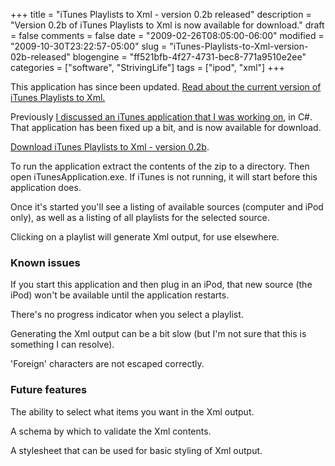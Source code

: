 +++
title = "iTunes Playlists to Xml - version 0.2b released"
description = "Version 0.2b of iTunes Playlists to Xml is now available for download."
draft = false
comments = false
date = "2009-02-26T08:05:00-06:00"
modified = "2009-10-30T23:22:57-05:00"
slug = "iTunes-Playlists-to-Xml-version-02b-released"
blogengine = "ff521bfb-4f27-4731-bec8-771a9510e2ee"
categories = ["software", "StrivingLife"]
tags = ["ipod", "xml"]
+++

<div class="warning">
<p>This application has since been updated. <a href="http://jamesrskemp.com/apps/iTunesPlaylists2Xml/">Read about the current version of iTunes Playlists to Xml.</a></p>
</div>
<p>Previously <a href="/words/post/Parsing-iTunes-data-with-C.aspx">I discussed an iTunes application that I was working on</a>, in C#. That application has been fixed up a bit, and is now available for download.</p>
<p><a href="http://jamesrskemp.com/applications/iTunesPlaylistsToXml_0.2b.zip">Download iTunes Playlists to Xml - version 0.2b</a>.</p>
<p>To run the application extract the contents of the zip to a directory. Then open iTunesApplication.exe. If iTunes is not running, it will start before this application does.</p>
<p>Once it's started you'll see a listing of available sources (computer and iPod only), as well as a listing of all playlists for the selected source.</p>
<p>Clicking on a playlist will generate Xml output, for use elsewhere.</p>
<h3>Known issues</h3>
<p>If you start this application and then plug in an iPod, that new source (the iPod) won't be available until the application restarts.</p>
<p>There's no progress indicator when you select a playlist.</p>
<p>Generating the Xml output can be a bit slow (but I'm not sure that this is something I can resolve).</p>
<p>'Foreign' characters are not escaped correctly.</p>
<h3>Future features</h3>
<p>The ability to select what items you want in the Xml output.</p>
<p>A schema by which to validate the Xml contents.</p>
<p>A stylesheet that can be used for basic styling of Xml output.</p>
